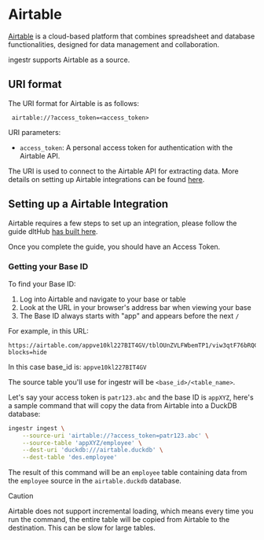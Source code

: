 # Airtable

[Airtable](https://airtable.com/) is a cloud-based platform that combines spreadsheet and database functionalities, designed for data management and collaboration.

ingestr supports Airtable as a source.

## URI format

The URI format for Airtable is as follows:

```plaintext
 airtable://?access_token=<access_token>
```

URI parameters:

- `access_token`: A personal access token for authentication with the Airtable API.

The URI is used to connect to the Airtable API for extracting data. More details on setting up Airtable integrations can be found [here](https://airtable.com/developers/web/api).

## Setting up a Airtable Integration

Airtable requires a few steps to set up an integration, please follow the guide dltHub [has built here](https://dlthub.com/docs/dlt-ecosystem/verified-sources/airtable#setup-guide).

Once you complete the guide, you should have an Access Token. 

### Getting your Base ID

To find your Base ID:

1. Log into Airtable and navigate to your base or table
2. Look at the URL in your browser's address bar when viewing your base
3. The Base ID always starts with "app" and appears before the next `/`

For example, in this URL:
```plaintext
https://airtable.com/appve10kl227BIT4GV/tblOUnZVLFWbemTP1/viw3qtF76bRQC3wKx/rec9khXgeTotgCQ62?blocks=hide 
```

In this case base_id is: `appve10kl227BIT4GV`

The source table you'll use for ingestr will be `<base_id>/<table_name>`.

Let's say your access token is `patr123.abc` and the base ID is `appXYZ`, here's a sample command that will copy the data from Airtable into a DuckDB database:

```sh
ingestr ingest \
    --source-uri 'airtable://?access_token=patr123.abc' \
    --source-table 'appXYZ/employee' \
    --dest-uri 'duckdb:///airtable.duckdb' \
    --dest-table 'des.employee'
```

The result of this command will be an `employee` table containing data from the `employee` source in the `airtable.duckdb` database.

> [!CAUTION]
> Airtable does not support incremental loading, which means every time you run the command, the entire table will be copied from Airtable to the destination. This can be slow for large tables.
